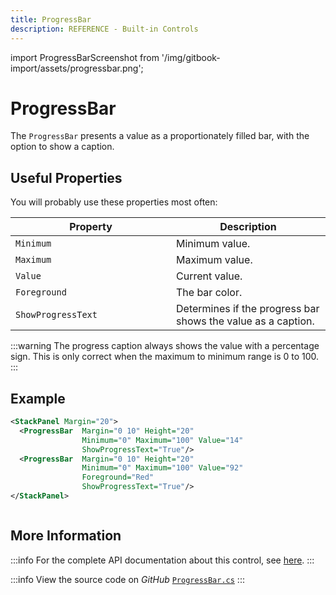 ```yaml
---
title: ProgressBar
description: REFERENCE - Built-in Controls
---
```


import ProgressBarScreenshot from '/img/gitbook-import/assets/progressbar.png';

# ProgressBar

The `ProgressBar` presents a value as a proportionately filled bar, with the option to show a caption.

## Useful Properties

You will probably use these properties most often:

<table><thead><tr><th width="241">Property</th><th>Description</th></tr></thead><tbody><tr><td><code>Minimum</code></td><td>Minimum value.</td></tr><tr><td><code>Maximum</code></td><td>Maximum value.</td></tr><tr><td><code>Value</code></td><td>Current value.</td></tr><tr><td><code>Foreground</code></td><td>The bar color.</td></tr><tr><td><code>ShowProgressText</code></td><td>Determines if the progress bar shows the value as a caption.</td></tr></tbody></table>

:::warning
The progress caption always shows the value with a percentage sign. This is only correct when the maximum to minimum range is 0 to 100.
:::

## Example

```xml
<StackPanel Margin="20">
  <ProgressBar  Margin="0 10" Height="20" 
                Minimum="0" Maximum="100" Value="14"
                ShowProgressText="True"/>
  <ProgressBar  Margin="0 10" Height="20"
                Minimum="0" Maximum="100" Value="92"
                Foreground="Red"
                ShowProgressText="True"/>
</StackPanel>
```

<img src={ProgressBarScreenshot} alt="" />

## More Information

:::info
For the complete API documentation about this control, see [here](http://reference.avaloniaui.net/api/Avalonia.Controls/ProgressBar/).
:::

:::info
View the source code on _GitHub_ [`ProgressBar.cs`](https://github.com/AvaloniaUI/Avalonia/blob/master/src/Avalonia.Controls/ProgressBar.cs)
:::
